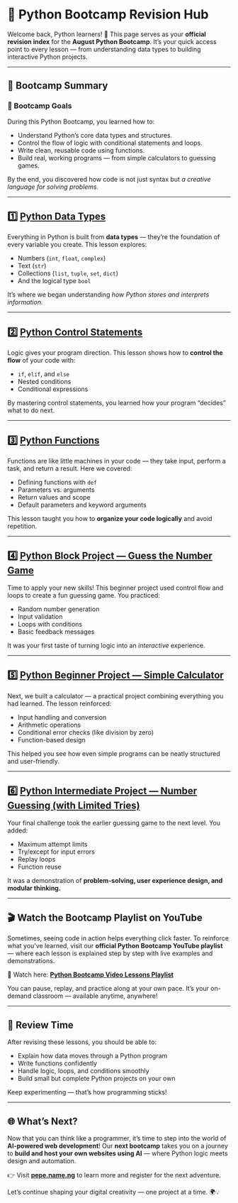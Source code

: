 # 🐍 Python Bootcamp Revision Hub

Welcome back, Python learners! 🎉
This page serves as your **official revision index** for the **August Python Bootcamp**.
It’s your quick access point to every lesson — from understanding data types to building interactive Python projects.

---

## 🚀 Bootcamp Summary

### 🎯 Bootcamp Goals

During this Python Bootcamp, you learned how to:

* Understand Python’s core data types and structures.
* Control the flow of logic with conditional statements and loops.
* Write clean, reusable code using functions.
* Build real, working programs — from simple calculators to guessing games.

By the end, you discovered how code is not just syntax but *a creative language for solving problems.*

---

## 1️⃣ [Python Data Types](https://agunechemba.name.ng/2025/05/10/Python-Data-Types.html)

Everything in Python is built from **data types** — they’re the foundation of every variable you create.
This lesson explores:

* Numbers (`int`, `float`, `complex`)
* Text (`str`)
* Collections (`list`, `tuple`, `set`, `dict`)
* And the logical type `bool`

It’s where we began understanding *how Python stores and interprets information.*

---

## 2️⃣ [Python Control Statements](https://agunechemba.name.ng/2025/05/29/Python-Control-Statements.html)

Logic gives your program direction.
This lesson shows how to **control the flow** of your code with:

* `if`, `elif`, and `else`
* Nested conditions
* Conditional expressions

By mastering control statements, you learned how your program “decides” what to do next.

---

## 3️⃣ [Python Functions](https://agunechemba.name.ng/2025/06/12/Python-Functions.html)

Functions are like little machines in your code — they take input, perform a task, and return a result.
Here we covered:

* Defining functions with `def`
* Parameters vs. arguments
* Return values and scope
* Default parameters and keyword arguments

This lesson taught you how to **organize your code logically** and avoid repetition.

---

## 4️⃣ [Python Block Project — Guess the Number Game](https://agunechemba.name.ng/2025/08/05/Python-Block-Project.html)

Time to apply your new skills!
This beginner project used control flow and loops to create a fun guessing game.
You practiced:

* Random number generation
* Input validation
* Loops with conditions
* Basic feedback messages

It was your first taste of turning logic into an *interactive* experience.

---

## 5️⃣ [Python Beginner Project — Simple Calculator](https://agunechemba.name.ng/2025/08/06/Python-Beginner-Project.html)

Next, we built a calculator — a practical project combining everything you had learned.
The lesson reinforced:

* Input handling and conversion
* Arithmetic operations
* Conditional error checks (like division by zero)
* Function-based design

This helped you see how even simple programs can be neatly structured and user-friendly.

---

## 6️⃣ [Python Intermediate Project — Number Guessing (with Limited Tries)](https://agunechemba.name.ng/2025/08/07/Python-Intermediate-Project.html)

Your final challenge took the earlier guessing game to the next level.
You added:

* Maximum attempt limits
* Try/except for input errors
* Replay loops
* Function reuse

It was a demonstration of **problem-solving, user experience design, and modular thinking.**

---

## 🎬 Watch the Bootcamp Playlist on YouTube

Sometimes, seeing code in action helps everything click faster.
To reinforce what you’ve learned, visit our **official Python Bootcamp YouTube playlist** — where each lesson is explained step by step with live examples and demonstrations.

🎥 Watch here: [**Python Bootcamp Video Lessons Playlist**](https://www.youtube.com/playlist?list=PLRAUwNWZSmGOABAeKDbqikNgVdr6RZ0AQ)

You can pause, replay, and practice along at your own pace.
It’s your on-demand classroom — available anytime, anywhere!

---

## 🌟 Review Time

After revising these lessons, you should be able to:

* Explain how data moves through a Python program
* Write functions confidently
* Handle logic, loops, and conditions smoothly
* Build small but complete Python projects on your own

Keep experimenting — that’s how programming sticks!

---

## 🌐 What’s Next?

Now that you can think like a programmer, it’s time to step into the world of **AI-powered web development**!
Our **next bootcamp** takes you on a journey to **build and host your own websites using AI** — where Python logic meets design and automation.

👉 Visit [**pepe.name.ng**](https://pepe.name.ng) to learn more and register for the next adventure.

Let’s continue shaping your digital creativity — one project at a time. 🌍💡